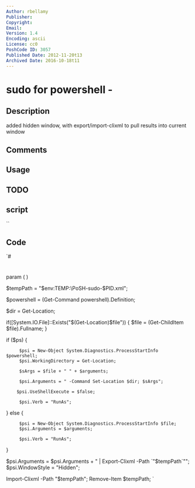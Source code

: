 ```yaml
---
Author: rbellamy
Publisher: 
Copyright: 
Email: 
Version: 1.4
Encoding: ascii
License: cc0
PoshCode ID: 3057
Published Date: 2012-11-20t13
Archived Date: 2016-10-18t11
---
```


# sudo for powershell - 

## Description

added hidden window, with export/import-clixml to pull results into current window

## Comments



## Usage



## TODO



## script

``

## Code

`#
 #
 #
 #
 #
  
 param (
 		)
 		
 $tempPath = "$env:TEMP:\PoSH-sudo-$PID.xml";
 
 $powershell = (Get-Command powershell).Definition;
 
 $dir = Get-Location;
 
 if([System.IO.File]::Exists("$(Get-Location)\$file")) {
         $file = (Get-ChildItem $file).Fullname;
 }
 
 if ($ps) { 
 
         $psi = New-Object System.Diagnostics.ProcessStartInfo $powershell;
         $psi.WorkingDirectory = Get-Location;
 		
         $sArgs = $file + " " + $arguments;
  
         $psi.Arguments = " -Command Set-Location $dir; $sArgs";
 		
 		$psi.UseShellExecute = $false;
  
         $psi.Verb = "RunAs";
 } else { 
 
         $psi = New-Object System.Diagnostics.ProcessStartInfo $file;
         $psi.Arguments = $arguments;
 		
         $psi.Verb = "RunAs";
 }
 
 $psi.Arguments = $psi.Arguments + " | Export-Clixml -Path `"$tempPath`"";
 $psi.WindowStyle = "Hidden";
 
 [System.Diagnostics.Process]::Start($psi).WaitForExit();
 
 Import-Clixml -Path "$tempPath";
 Remove-Item $tempPath;
`

